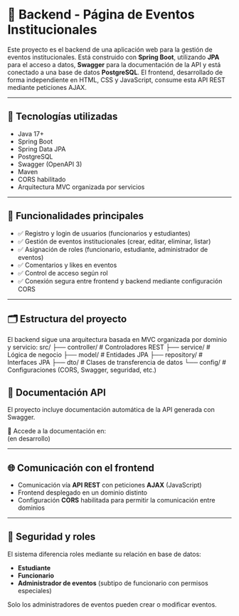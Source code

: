 # 📅 Backend - Página de Eventos Institucionales

Este proyecto es el backend de una aplicación web para la gestión de eventos institucionales. Está construido con **Spring Boot**, utilizando **JPA** para el acceso a datos, **Swagger** para la documentación de la API y está conectado a una base de datos **PostgreSQL**. El frontend, desarrollado de forma independiente en HTML, CSS y JavaScript, consume esta API REST mediante peticiones AJAX.

---

## 🚀 Tecnologías utilizadas

- Java 17+
- Spring Boot
- Spring Data JPA
- PostgreSQL
- Swagger (OpenAPI 3)
- Maven
- CORS habilitado
- Arquitectura MVC organizada por servicios

---

## 🎯 Funcionalidades principales

- ✅ Registro y login de usuarios (funcionarios y estudiantes)
- ✅ Gestión de eventos institucionales (crear, editar, eliminar, listar)
- ✅ Asignación de roles (funcionario, estudiante, administrador de eventos)
- ✅ Comentarios y likes en eventos
- ✅ Control de acceso según rol
- ✅ Conexión segura entre frontend y backend mediante configuración CORS

---

## 🗂️ Estructura del proyecto

El backend sigue una arquitectura basada en MVC organizada por dominio y servicio:
src/
├── controller/ # Controladores REST
├── service/ # Lógica de negocio
├── model/ # Entidades JPA
├── repository/ # Interfaces JPA
├── dto/ # Clases de transferencia de datos
└── config/ # Configuraciones (CORS, Swagger, seguridad, etc.)
 
## 📘 Documentación API

El proyecto incluye documentación automática de la API generada con Swagger.

📄 Accede a la documentación en:  
(en desarrollo)

---

## 🌐 Comunicación con el frontend

- Comunicación vía **API REST** con peticiones **AJAX** (JavaScript)
- Frontend desplegado en un dominio distinto
- Configuración **CORS** habilitada para permitir la comunicación entre dominios

---

## 🔐 Seguridad y roles

El sistema diferencia roles mediante su relación en base de datos:

- **Estudiante**
- **Funcionario**
- **Administrador de eventos** (subtipo de funcionario con permisos especiales)

Solo los administradores de eventos pueden crear o modificar eventos.
